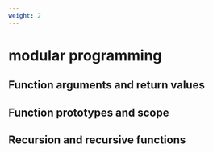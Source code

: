 ```yaml
---
weight: 2
---
```

# modular programming
## Function arguments and return values
## Function prototypes and scope
## Recursion and recursive functions
